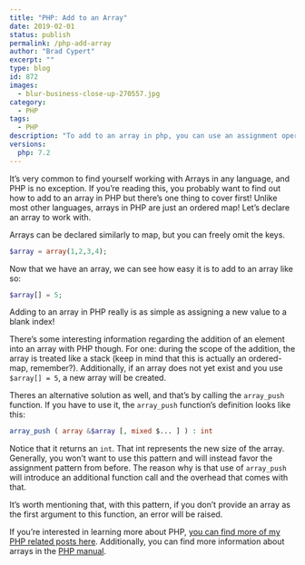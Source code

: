 ```yaml
---
title: "PHP: Add to an Array"
date: 2019-02-01
status: publish
permalink: /php-add-array
author: "Brad Cypert"
excerpt: ""
type: blog
id: 872
images:
  - blur-business-close-up-270557.jpg
category:
  - PHP
tags:
  - PHP
description: "To add to an array in php, you can use an assignment operator or the array_push function. However, it's strongly advised to use the assignment operator."
versions:
  php: 7.2
---
```


It’s very common to find yourself working with Arrays in any language, and PHP is no exception. If you’re reading this, you probably want to find out how to add to an array in PHP but there’s one thing to cover first! Unlike most other languages, arrays in PHP are just an ordered map! Let’s declare an array to work with.

Arrays can be declared similarly to map, but you can freely omit the keys.

```php
$array = array(1,2,3,4);
```

Now that we have an array, we can see how easy it is to add to an array like so:

```php
$array[] = 5;
```

Adding to an array in PHP really is as simple as assigning a new value to a blank index!

There’s some interesting information regarding the addition of an element into an array with PHP though. For one: during the scope of the addition, the array is treated like a stack (keep in mind that this is actually an ordered-map, remember?). Additionally, if an array does not yet exist and you use `$array[] = 5`, a new array will be created.

Theres an alternative solution as well, and that’s by calling the `array_push` function. If you have to use it, the `array_push` function’s definition looks like this:

```php
array_push ( array &$array [, mixed $... ] ) : int
```

Notice that it returns an `int`. That int represents the new size of the array. Generally, you won’t want to use this pattern and will instead favor the assignment pattern from before. The reason why is that use of `array_push` will introduce an additional function call and the overhead that comes with that.

It’s worth mentioning that, with this pattern, if you don’t provide an array as the first argument to this function, an error will be raised.

If you’re interested in learning more about PHP, [you can find more of my PHP related posts here](/tags/php/). Additionally, you can find more information about arrays in the [PHP manual](http://php.net/manual/en/language.types.array.php).
